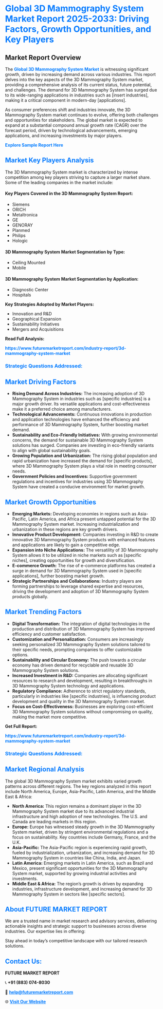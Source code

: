 <h1 style="color: #007BFF;">Global 3D Mammography System Market Report 2025-2033: Driving Factors, Growth Opportunities, and Key Players</h1>

<section id="overview">
<h2>Market Report Overview</h2>
<p>The <a href="https://www.futuremarketreport.com/industry-report/3d-mammography-system-market" style="color: #007BFF; text-decoration: none;"><strong>Global 3D Mammography System Market</strong></a> is witnessing significant growth, driven by increasing demand across various industries. This report delves into the key aspects of the 3D Mammography System market, providing a comprehensive analysis of its current status, future potential, and challenges. The demand for 3D Mammography System has surged due to its wide-ranging applications in industries such as [insert industries], making it a critical component in modern-day [applications].</p>
<p>As consumer preferences shift and industries innovate, the 3D Mammography System market continues to evolve, offering both challenges and opportunities for stakeholders. The global market is expected to expand at a substantial compound annual growth rate (CAGR) over the forecast period, driven by technological advancements, emerging applications, and increasing investments by major players.</p>
</section>

<section id="overview">
<p><a href="https://www.futuremarketreport.com/request-sample/reportId=79520" style="color: #007BFF; text-decoration: none;"><strong>Explore Sample Report Here</strong></a></p>
</section>

<section id="key-players">
<h2 style="color: #007BFF;">Market Key Players Analysis</h2>
<p>The 3D Mammography System market is characterized by intense competition among key players striving to capture a larger market share. Some of the leading companies in the market include:</p>
<h4>Key Players Covered in the 3D Mammography System Report:</h4>
<ul><li>Siemens</li><li>ORICH</li><li>Metaltronica</li><li>GE</li><li>GENORAY</li><li>Planmed</li><li>Philips</li><li>Hologic</li></ul>
<h4>3D Mammography System Market Segmentation by Type:</h4>
<ul><li>Ceiling Mounted</li><li>Mobile</li></ul>

<h4>3D Mammography System Market Segmentation by Application:</h4>
<ul><li>Diagnostic Center</li><li>Hospitals</li></ul>
<p><strong>Key Strategies Adopted by Market Players:</strong></p>
<ul>
<li>Innovation and R&D</li>
<li>Geographical Expansion</li>
<li>Sustainability Initiatives</li>
<li>Mergers and Acquisitions</li>
</ul>
</section>

<section>
<p><strong>Read Full Analysis: </strong></p><a href="https://www.futuremarketreport.com/industry-report/3d-mammography-system-market" style="color: #007BFF; text-decoration: none;"><strong>https://www.futuremarketreport.com/industry-report/3d-mammography-system-market</strong></a>
<h3 style="color: #007BFF;">Strategic Questions Addressed:</h3>
</section>

<section id="driving-factors">
<h2 style="color: #007BFF;">Market Driving Factors</h2>
<ul>
<li><strong>Rising Demand Across Industries:</strong> The increasing adoption of 3D Mammography System in industries such as [specific industries] is a major growth driver. Its versatile applications and cost-effectiveness make it a preferred choice among manufacturers.</li>
<li><strong>Technological Advancements:</strong> Continuous innovations in production and application technologies have enhanced the efficiency and performance of 3D Mammography System, further boosting market demand.</li>
<li><strong>Sustainability and Eco-Friendly Initiatives:</strong> With growing environmental concerns, the demand for sustainable 3D Mammography System solutions has surged. Companies are investing in eco-friendly variants to align with global sustainability goals.</li>
<li><strong>Growing Population and Urbanization:</strong> The rising global population and rapid urbanization have increased the demand for [specific products], where 3D Mammography System plays a vital role in meeting consumer needs.</li>
<li><strong>Government Policies and Incentives:</strong> Supportive government regulations and incentives for industries using 3D Mammography System have created a conducive environment for market growth.</li>
</ul>
</section>

<section id="growth-opportunities">
<h2 style="color: #007BFF;">Market Growth Opportunities</h2>
<ul>
<li><strong>Emerging Markets:</strong> Developing economies in regions such as Asia-Pacific, Latin America, and Africa present untapped potential for the 3D Mammography System market. Increasing industrialization and urbanization in these regions are key growth drivers.</li>
<li><strong>Innovative Product Development:</strong> Companies investing in R&D to create innovative 3D Mammography System products with enhanced features and applications are likely to gain a competitive edge.</li>
<li><strong>Expansion into Niche Applications:</strong> The versatility of 3D Mammography System allows it to be utilized in niche markets such as [specific niches], creating opportunities for growth and diversification.</li>
<li><strong>E-commerce Growth:</strong> The rise of e-commerce platforms has created a surge in demand for 3D Mammography System used in [specific applications], further boosting market growth.</li>
<li><strong>Strategic Partnerships and Collaborations:</strong> Industry players are forming partnerships to leverage shared expertise and resources, driving the development and adoption of 3D Mammography System products globally.</li>
</ul>
</section>

<section id="trending-factors">
<h2 style="color: #007BFF;">Market Trending Factors</h2>
<ul>
<li><strong>Digital Transformation:</strong> The integration of digital technologies in the production and distribution of 3D Mammography System has improved efficiency and customer satisfaction.</li>
<li><strong>Customization and Personalization:</strong> Consumers are increasingly seeking personalized 3D Mammography System solutions tailored to their specific needs, prompting companies to offer customizable options.</li>
<li><strong>Sustainability and Circular Economy:</strong> The push towards a circular economy has driven demand for recyclable and reusable 3D Mammography System solutions.</li>
<li><strong>Increased Investment in R&D:</strong> Companies are allocating significant resources to research and development, resulting in breakthroughs in 3D Mammography System technology and applications.</li>
<li><strong>Regulatory Compliance:</strong> Adherence to strict regulatory standards, particularly in industries like [specific industries], is influencing product development and quality in the 3D Mammography System market.</li>
<li><strong>Focus on Cost-Effectiveness:</strong> Businesses are exploring cost-efficient 3D Mammography System solutions without compromising on quality, making the market more competitive.</li>
</ul>
</section>

<section>
<p><strong>Get Full Report: </strong></p><a href="https://www.futuremarketreport.com/industry-report/3d-mammography-system-market" style="color: #007BFF; text-decoration: none;"><strong>https://www.futuremarketreport.com/industry-report/3d-mammography-system-market</strong></a>
<h3 style="color: #007BFF;">Strategic Questions Addressed:</h3>
</section>


<section id="regional-analysis">
<h2 style="color: #007BFF;">Market Regional Analysis</h2>
<p>The global 3D Mammography System market exhibits varied growth patterns across different regions. The key regions analyzed in this report include North America, Europe, Asia-Pacific, Latin America, and the Middle East & Africa:</p>
<ul>
<li><strong>North America:</strong> This region remains a dominant player in the 3D Mammography System market due to its advanced industrial infrastructure and high adoption of new technologies. The U.S. and Canada are leading markets in this region.</li>
<li><strong>Europe:</strong> Europe has witnessed steady growth in the 3D Mammography System market, driven by stringent environmental regulations and a focus on sustainability. Key countries include Germany, France, and the U.K.</li>
<li><strong>Asia-Pacific:</strong> The Asia-Pacific region is experiencing rapid growth, fueled by industrialization, urbanization, and increasing demand for 3D Mammography System in countries like China, India, and Japan.</li>
<li><strong>Latin America:</strong> Emerging markets in Latin America, such as Brazil and Mexico, present significant opportunities for the 3D Mammography System market, supported by growing industrial activities and investments.</li>
<li><strong>Middle East & Africa:</strong> The region’s growth is driven by expanding industries, infrastructure development, and increasing demand for 3D Mammography System in sectors like [specific sectors].</li>
</ul>
</section>

<footer>
<h2 style="color: #007BFF;">About FUTURE MARKET REPORT</h2>
<p>We are a trusted name in market research and advisory services, delivering actionable insights and strategic support to businesses across diverse industries. Our expertise lies in offering:</p>

<p>Stay ahead in today’s competitive landscape with our tailored research solutions.</p>

<h2 style="color: #007BFF;">Contact Us:</h2>
<p><strong>FUTURE MARKET REPORT</strong></p>
<p>📞 <strong>+91 (883) 074-8030</strong></p>
<p>📧 <strong><a href="mailto:help@futuremarketreport.com" style="color: #007BFF;">help@futuremarketreport.com</a></strong></p>
<p>🌐 <strong><a href="https://www.futuremarketreport.com/" style="color: #007BFF;">Visit Our Website</a></strong></p>
</footer>